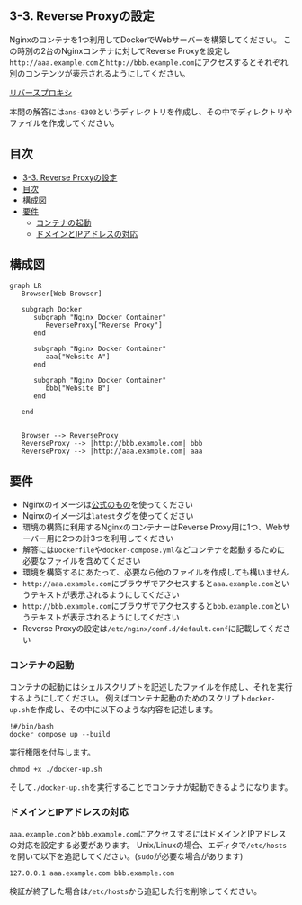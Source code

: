 ## 3-3. Reverse Proxyの設定
Nginxのコンテナを1つ利用してDockerでWebサーバーを構築してください。
この時別の2台のNginxコンテナに対してReverse Proxyを設定し`http://aaa.example.com`と`http://bbb.example.com`にアクセスするとそれぞれ別のコンテンツが表示されるようにしてください。

[リバースプロキシ](https://www.cloudflare.com/ja-jp/learning/cdn/glossary/reverse-proxy/)

本問の解答には`ans-0303`というディレクトリを作成し、その中でディレクトリやファイルを作成してください。

## 目次
- [3-3. Reverse Proxyの設定](#3-3-reverse-proxyの設定)
- [目次](#目次)
- [構成図](#構成図)
- [要件](#要件)
  - [コンテナの起動](#コンテナの起動)
  - [ドメインとIPアドレスの対応](#ドメインとipアドレスの対応)

## 構成図

```mermaid
graph LR
   Browser[Web Browser]

   subgraph Docker
      subgraph "Nginx Docker Container"
         ReverseProxy["Reverse Proxy"]
      end

      subgraph "Nginx Docker Container"
         aaa["Website A"]
      end

      subgraph "Nginx Docker Container"
         bbb["Website B"]
      end

   end


   Browser --> ReverseProxy
   ReverseProxy --> |http://bbb.example.com| bbb
   ReverseProxy --> |http://aaa.example.com| aaa
```

## 要件
- Nginxのイメージは[公式のもの](https://hub.docker.com/_/nginx)を使ってください
- Nginxのイメージは`latest`タグを使ってください
- 環境の構築に利用するNginxのコンテナーはReverse Proxy用に1つ、Webサーバー用に2つの計3つを利用してください
- 解答には`Dockerfile`や`docker-compose.yml`などコンテナを起動するために必要なファイルを含めてください
- 環境を構築するにあたって、必要なら他のファイルを作成しても構いません
- `http://aaa.example.com`にブラウザでアクセスすると`aaa.example.com`というテキストが表示されるようにしてください
- `http://bbb.example.com`にブラウザでアクセスすると`bbb.example.com`というテキストが表示されるようにしてください
- Reverse Proxyの設定は`/etc/nginx/conf.d/default.conf`に記載してください

### コンテナの起動
コンテナの起動にはシェルスクリプトを記述したファイルを作成し、それを実行するようにしてください。
例えばコンテナ起動のためのスクリプト`docker-up.sh`を作成し、その中に以下のような内容を記述します。

```
!#/bin/bash
docker compose up --build
```

実行権限を付与します。
```
chmod +x ./docker-up.sh
```

そして`./docker-up.sh`を実行することでコンテナが起動できるようになります。

### ドメインとIPアドレスの対応
`aaa.example.com`と`bbb.example.com`にアクセスするにはドメインとIPアドレスの対応を設定する必要があります。
Unix/Linuxの場合、エディタで`/etc/hosts`を開いて以下を追記してください。(`sudo`が必要な場合があります)

```
127.0.0.1 aaa.example.com bbb.example.com
```

検証が終了した場合は`/etc/hosts`から追記した行を削除してください。
